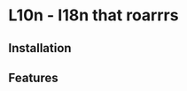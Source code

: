 L10n - I18n that roarrrs
========================


Installation
------------


Features
--------


```` ruby

````

